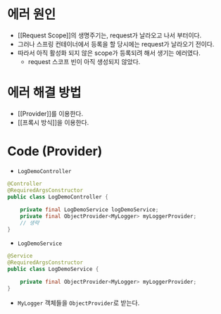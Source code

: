 # 에러 원인
- [[Request Scope]]의 생명주기는, request가 날라오고 나서 부터이다.
- 그러나 스프링 컨테이너에서 등록을 할 당시에는 request가 날라오기 전이다.
- 따라서 아직 활성화 되지 않은 scope가 등록되려 해서 생기는 에러였다.
	- request 스코프 빈이 아직 생성되지 않았다.

# 에러 해결 방법
- [[Provider]]를 이용한다.
- [[프록시 방식]]을 이용한다.


# Code (Provider)
- `LogDemoController`
```java
@Controller
@RequiredArgsConstructor  
public class LogDemoController {  
  
    private final LogDemoService logDemoService;  
    private final ObjectProvider<MyLogger> myLoggerProvider;
    // 생략
}
```
- `LogDemoService`
```java
@Service  
@RequiredArgsConstructor  
public class LogDemoService {  
  
    private final ObjectProvider<MyLogger> myLoggerProvider;
}
```

- `MyLogger` 객체들을 `ObjectProvider`로 받는다.

